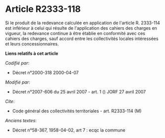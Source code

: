# Article R2333-118

Si le produit de la redevance calculée en application de l'article R. 2333-114 est inférieur à celui qui résulte de
l'application des cahiers des charges en vigueur, la redevance continue à être établie en conformité avec ces cahiers des
charges, sauf accord entre les collectivités locales intéressées et leurs concessionnaires.

**Liens relatifs à cet article**

_Codifié par_:

  - Décret n°2000-318 2000-04-07

_Modifié par_:

  - Décret n°2007-606 du 25 avril 2007 - art. 1 () JORF 27 avril 2007

_Cite_:

  - Code général des collectivités territoriales - art. R2333-114 (M)

_Anciens textes_:

  - Décret n°58-367, 1958-04-02, art 7 : ecqc la commune
